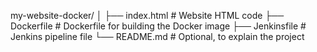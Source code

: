 my-website-docker/
│
├── index.html        # Website HTML code
├── Dockerfile        # Dockerfile for building the Docker image
├── Jenkinsfile       # Jenkins pipeline file
└── README.md         # Optional, to explain the project
